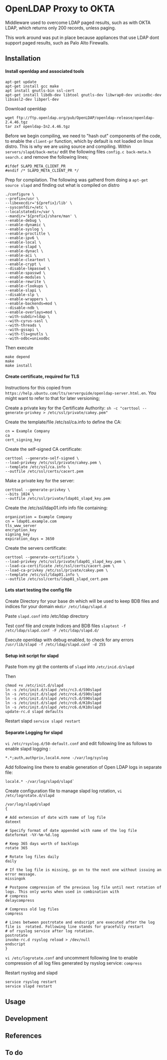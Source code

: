 # OpenLDAP Proxy to OKTA

Middleware used to overcome LDAP paged results, such as with OKTA LDAP, which returns only 200 records, unless paging.

This work around was put in place because appliances that use LDAP dont support paged results, such as Palo Alto Firewalls.

## Installation

#### Install openldap and associated tools
```
apt-get update
apt-get install gcc make
apt install gnutls-bin ssl-cert
apt-get install libdb-dev libtool gnutls-dev libwrap0-dev unixodbc-dev libsasl2-dev libperl-dev
```

Download openldap
```
wget ftp://ftp.openldap.org/pub/OpenLDAP/openldap-release/openldap-2.4.46.tgz
tar zxf openldap-In2.4.46.tgz
```

Before we begin compiling, we need to "hash out" components of the code, to enable the `client-pr` function, which by default is not loaded on linux distro. This is why we are using source and compiling.
Within `servers/slapd/back-meta/` edit the following files `config.c back-meta.h search.c` and remove the following lines;
```
#ifdef SLAPD_META_CLIENT_PR
#endif /* SLAPD_META_CLIENT_PR */
```

Prep for compilation. The following was gatherd from doing a `apt-get source slapd` and finding out what is compiled on distro
```
./configure \
--prefix=/usr \
--libexecdir='${prefix}/lib' \
--sysconfdir=/etc \
--localstatedir=/var \
--mandir='${prefix}/share/man' \
--enable-debug \
--enable-dynamic \
--enable-syslog \
--enable-proctitle \
--enable-ipv6 \
--enable-local \
--enable-slapd \
--enable-dynacl \
--enable-aci \
--enable-cleartext \
--enable-crypt \
--disable-lmpasswd \
--enable-spasswd \
--enable-modules \
--enable-rewrite \
--enable-rlookups \
--enable-slapi \
--disable-slp \
--enable-wrappers \
--enable-backends=mod \
--disable-ndb \
--enable-overlays=mod \
--with-subdir=ldap \
--with-cyrus-sasl \
--with-threads \
--with-gssapi \
--with-tls=gnutls \
--with-odbc=unixodbc
```

Then execute
```
make depend
make
make install
```

#### Create certificate, required for TLS
Instructions for this copied from `https://help.ubuntu.com/lts/serverguide/openldap-server.html.en`. You might want to refer to that for later versioning; 

Create a private key for the Certificate Authority:
`sh -c "certtool --generate-privkey > /etc/ssl/private/cakey.pem"`

Create the template/file /etc/ssl/ca.info to define the CA:
```
cn = Example Company
ca
cert_signing_key
```

Create the self-signed CA certificate:
```
certtool --generate-self-signed \
--load-privkey /etc/ssl/private/cakey.pem \ 
--template /etc/ssl/ca.info \
--outfile /etc/ssl/certs/cacert.pem
```

Make a private key for the server:
```
certtool --generate-privkey \
--bits 1024 \
--outfile /etc/ssl/private/ldap01_slapd_key.pem
```

Create the /etc/ssl/ldap01.info info file containing:
```
organization = Example Company
cn = ldap01.example.com
tls_www_server
encryption_key
signing_key
expiration_days = 3650
```

Create the servers certificate:
```
certtool --generate-certificate \
--load-privkey /etc/ssl/private/ldap01_slapd_key.pem \
--load-ca-certificate /etc/ssl/certs/cacert.pem \
--load-ca-privkey /etc/ssl/private/cakey.pem \
--template /etc/ssl/ldap01.info \
--outfile /etc/ssl/certs/ldap01_slapd_cert.pem
```

#### Lets start testing the config file
Create Directory for your base dn which will be used to keep BDB files and indices for your domain
`mkdir /etc/ldap/slapd.d`

Paste `slapd.conf` into /etc/ldap directory

Test conf file and create Indices and BDB files
`slaptest -f /etc/ldap/slapd.conf -F /etc/ldap/slapd.d/`

Execute openldap with debug enabled, to check for any errors
`/usr/lib/slapd -f /etc/ldap/slapd.conf -d 255`

#### Setup init script for slapd

Paste from my git the contents of `slapd` into `/etc/inid.d/slapd`

Then
```
chmod +x /etc/init.d/slapd
ln -s /etc/init.d/slapd /etc/rc3.d/S90slapd
ln -s /etc/init.d/slapd /etc/rc4.d/S90slapd
ln -s /etc/init.d/slapd /etc/rc5.d/S90slapd
ln -s /etc/init.d/slapd /etc/rc0.d/K10slapd
ln -s /etc/init.d/slapd /etc/rc6.d/K10slapd
update-rc.d slapd defaults
```

Restart slapd
`service slapd restart`

#### Separate Logging for slapd

`vi /etc/rsyslog.d/50-default.conf` and edit following line as follows to enable slapd logging :
```
*.*;auth,authpriv,local4.none -/var/log/syslog
```
Add following line there to enable generation of Open LDAP logs in separate file:
```
local4.* -/var/log/slapd/slapd`
```

Create configuration file to manage slapd log rotation, `vi /etc/logrotate.d/slapd`
```
/var/log/slapd/slapd
{

# Add extension of date with name of log file 
dateext

# Specify format of date appended with name of the log file
dateformat -%Y-%m-%d.log

# Keep 365 days worth of backlogs
rotate 365

# Rotate log files daily
daily

# If the log file is missing, go on to the next one without issuing an error message.
missingok

# Postpone compression of the previous log file until next rotation of logs. This only works when used in combination with
# compress
delaycompress

# Compress old log files
compress

# Lines between postrotate and endscript are executed after the log file is  rotated. Following line stands for gracefully restart 
# of rsyslog service after log rotation.
postrotate
invoke-rc.d rsyslog reload > /dev/null
endscript
}
```

`vi /etc/logrotate.conf` and uncomment following line to enable compression of all log files generated by rsyslog service:
`compress`

Restart rsyslog and slapd
```
service rsyslog restart
service slapd restart
```

## Usage

## Development

## References

## To do
